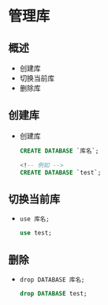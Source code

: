 # 管理库

## 概述

+ 创建库
+ 切换当前库
+ 删除库

## 创建库

+ 创建库

  ```sql
  CREATE DATABASE `库名`;

  <!-- 例如 -->
  CREATE DATABASE `test`;
  ```

## 切换当前库

+ `use 库名;`

  ```sql
  use test;
  ```

## 删除

+ `drop DATABASE 库名;`

  ```sql
  drop DATABASE test;
  ```
